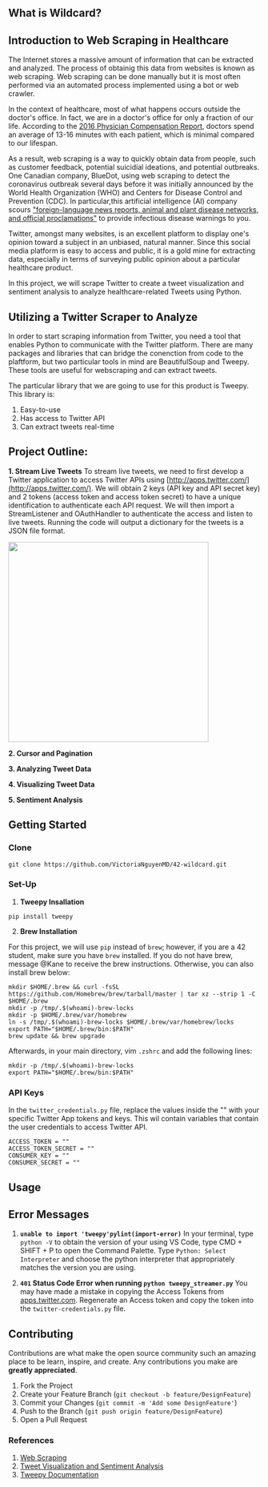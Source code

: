 
## What is Wildcard?

<!-- BACKGROUND INFORMATION -->
## Introduction to Web Scraping in Healthcare 

The Internet stores a massive amount of information that can be extracted and analyzed. The process of obtainig this data from websites is known as web scraping. Web scraping can be done manually but it is most often performed via an automated process implemented using a bot or web crawler.

In the context of healthcare, most of what happens occurs outside the doctor's office. In fact, we are in a doctor's office for only a fraction of our life. According to the [2016 Physician Compensation Report](https://www.medscape.com/features/slideshow/compensation/2016/public/overview?src=wnl_physrep_160401_mscpedit&uac=232148CZ&impID=1045700&faf=1), doctors spend an average of 13-16 minutes with each patient, which is minimal compared to our lifespan.

As a result, web scraping is a way to quickly obtain data from people, such as customer feedback, potential suicidial ideations, and potential outbreaks. One Canadian company, BlueDot, using web scraping to detect the coronavirus outbreak several days before it was initially announced by the World Health Organization (WHO) and Centers for Disease Control and Prevention (CDC). In particular,this artificial intelligence (AI) company scours ["foreign-language news reports, animal and plant disease networks, and official proclamations"](https://www.wired.com/story/ai-epidemiologist-wuhan-public-health-warnings/) to provide infectious disease warnings to you.

Twitter, amongst many websites, is an excellent platform to display one's opinion toward a subject in an unbiased, natural manner. Since this social media platform is easy to access and public, it is a gold mine for extracting data, especially in terms of surveying public opinion about a particular healthcare product. 

In this project, we will scrape Twitter to create a tweet visualization and sentiment analysis to analyze healthcare-related Tweets using Python. 

## Utilizing a Twitter Scraper to Analyze 

In order to start scraping information from Twitter, you need a tool that enables Python to communicate with the Twitter platform. There are many packages and libraries that can bridge the conenction from code to the plaftform, but two particular tools in mind are BeautifulSoup and Tweepy. These tools are useful for webscraping and can extract tweets. 

The particular library that we are going to use for this product is Tweepy. This library is:
1. Easy-to-use
2. Has access to Twitter API
3. Can extract tweets real-time

<!-- PROJECT OUTLINE -->
## Project Outline: 

**1. Stream Live Tweets**
To stream live tweets, we need to first develop a Twitter application to access Twitter APIs using [http://apps.twitter.com/](http://apps.twitter.com/). We will obtain 2 keys (API key and API secret key) and 2 tokens (access token and access token secret) to have a unique identification to authenticate each API request. We will then import a StreamListener and OAuthHandler to authenticate the access and listen to live tweets. Running the code will output a dictionary for the tweets is a JSON file format.

<img src="https://s4.gifyu.com/images/streaming.gif" width="400" height="400" />  

**2. Cursor and Pagination**

**3. Analyzing Tweet Data**

**4. Visualizing Tweet Data**

**5. Sentiment Analysis**

<!-- GETTING STARTED -->
## Getting Started

### Clone
`git clone https://github.com/VictoriaNguyenMD/42-wildcard.git`

### Set-Up

1. **Tweepy Insallation**

`pip install tweepy`

2. **Brew Installation**

For this project, we will use `pip` instead of `brew`; however, if you are a 42 student, make sure you have `brew` installed. If you do not have brew, message @Kane to receive the brew instructions. Otherwise, you can also install brew below:
```
mkdir $HOME/.brew && curl -fsSL https://github.com/Homebrew/brew/tarball/master | tar xz --strip 1 -C $HOME/.brew
mkdir -p /tmp/.$(whoami)-brew-locks
mkdir -p $HOME/.brew/var/homebrew
ln -s /tmp/.$(whoami)-brew-locks $HOME/.brew/var/homebrew/locks
export PATH="$HOME/.brew/bin:$PATH"
brew update && brew upgrade
```
Afterwards, in your main directory, vim `.zshrc` and add the following lines:
```
mkdir -p /tmp/.$(whoami)-brew-locks
export PATH="$HOME/.brew/bin:$PATH"
```

### API Keys
In the `twitter_credentials.py` file, replace the values inside the "" with your specific Twitter App tokens and keys. This wil contain variables that contain the user credentials to access Twitter API.

```
ACCESS_TOKEN = ""
ACCESS_TOKEN_SECRET = ""
CONSUMER_KEY = ""  
CONSUMER_SECRET = ""
```

<!-- USAGE EXAMPLES -->
## Usage

<!-- ERROR MESSAGES -->

## Error Messages
1. **`unable to import 'tweepy'pylint(import-error)`**
In your terminal, type `python -V` to obtain the version of your using VS Code, type CMD + SHIFT + P to open the Command Palette. Type `Python: Select Interpreter` and choose the  python interpreter that appropriately matches the version you are using.

2. **`401` Status Code Error when running `python tweepy_streamer.py`**
You may have made a mistake in copying the Access Tokens from [apps.twitter.com](http://apps.twitter.com/). Regenerate an Access token and copy the token into the `twitter-credentials.py` file.

<!-- CONTRIBUTING -->
## Contributing
Contributions are what make the open source community such an amazing place to be learn, inspire, and create. Any contributions you make are **greatly appreciated**.

1. Fork the Project
2. Create your Feature Branch (`git checkout -b feature/DesignFeature`)
3. Commit your Changes (`git commit -m 'Add some DesignFeature'`)
4. Push to the Branch (`git push origin feature/DesignFeature`)
5. Open a Pull Request

### References
1. [Web Scraping](https://en.wikipedia.org/wiki/Web_scraping)
2. [Tweet Visualization and Sentiment Analysis](https://www.youtube.com/watch?v=1gQ6uG5Ujiw)
3. [Tweepy Documentation](http://docs.tweepy.org/en/latest/)
